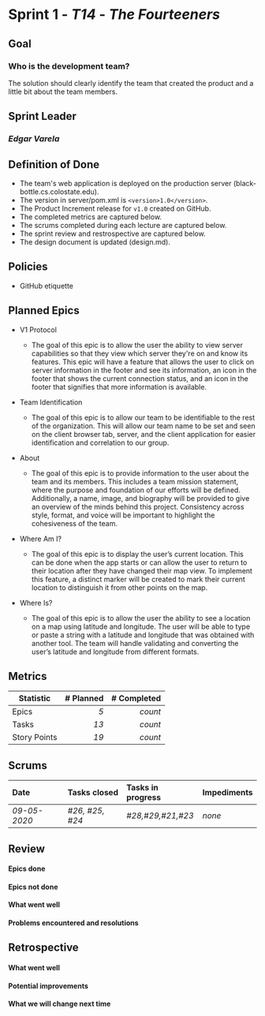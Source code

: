 # Sprint 1 - *T14* - *The Fourteeners*

## Goal
### Who is the development team?
The solution should clearly identify the team that created the product and a little bit about the team members.

## Sprint Leader
### *Edgar Varela*

## Definition of Done

* The team's web application is deployed on the production server (black-bottle.cs.colostate.edu).
* The version in server/pom.xml is `<version>1.0</version>`.
* The Product Increment release for `v1.0` created on GitHub.
* The completed metrics are captured below.
* The scrums completed during each lecture are captured below.
* The sprint review and restrospective are captured below.
* The design document is updated (design.md).


## Policies

* GitHub etiquette


## Planned Epics
* V1 Protocol
  * The goal of this epic is to allow the user the ability to view server capabilities so that they view which server they're on and know its features. This epic will have a feature that allows the user to click on server information in the footer and see its information, an icon in the footer that shows the current connection status, and an icon in the footer that signifies that more information is available.

* Team Identification
  * The goal of this epic is to allow our team to be identifiable to the rest of the organization. This will allow our team name to be set and seen on the client browser tab, server, and the client application for easier identification and correlation to our group.

* About
  * The goal of this epic is to provide information to the user about the team and its members. This includes a team mission statement, where the purpose and foundation of our efforts will be defined. Additionally, a name, image, and biography will be provided to give an overview of the minds behind this project. Consistency across style, format, and voice will be important to highlight the cohesiveness of the team.

* Where Am I?
  * The goal of this epic is to display the user’s current location. This can be done when the app starts or can allow the user to return to their location after they have changed their map view. To implement this feature, a distinct marker will be created to mark their current location to distinguish it from other points on the map. 

* Where Is?
  * The goal of this epic is to allow the user the ability to see a location on a map using latitude and longitude. The user will be able to type or paste a string with a latitude and longitude that was obtained with another tool. The team will handle validating and converting the user’s latitude and longitude from different formats. 


## Metrics

| Statistic | # Planned | # Completed |
| --- | ---: | ---: |
| Epics | *5* | *count* |
| Tasks |  *13*   | *count* | 
| Story Points |  *19*  | *count* | 


## Scrums

| Date | Tasks closed  | Tasks in progress | Impediments |
| :--- | :--- | :--- | :--- |
| *09-05-2020* | *#26, #25, #24* | *#28,#29,#21,#23* | *none* | 


## Review

#### Epics done  

#### Epics not done 

#### What went well

#### Problems encountered and resolutions


## Retrospective

#### What went well

#### Potential improvements

#### What we will change next time
